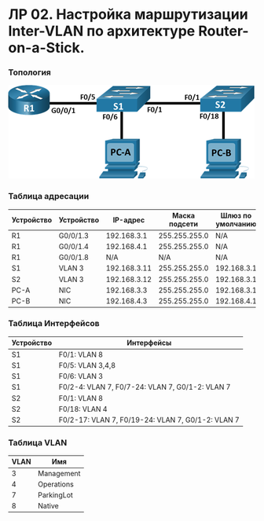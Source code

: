 # ЛP 02. Настройка маршрутизации Inter-VLAN по архитектуре Router-on-a-Stick.

### 	Топология
![](https://github.com/sag81/otus-networks/blob/master/labs/02/schema.png)

### Таблица адресации
Устройство | Устройство | IP-адрес      | Маска подсети | Шлюз по умолчанию
---------- | ---------- | ------------- | ------------- | -------------
R1	       | G0/0/1.3	| 192.168.3.1	| 255.255.255.0	| N/A
R1	       | G0/0/1.4	| 192.168.4.1	| 255.255.255.0	| N/A
R1	       | G0/0/1.8	| N/A	        | N/A	        | N/A
S1	       | VLAN 3	    | 192.168.3.11	| 255.255.255.0	| 192.168.3.1
S2	       | VLAN 3	    | 192.168.3.12	| 255.255.255.0	| 192.168.3.1
PC-A	   | NIC	    | 192.168.3.3	| 255.255.255.0	| 192.168.3.1
PC-B	   | NIC	    | 192.168.4.3	| 255.255.255.0	| 192.168.4.1

### Таблица Интерфейсов
 Устройство | Интерфейсы
 ---------- | --------------------- 
 S1         | F0/1: VLAN 8
 S1         | F0/5: VLAN 3,4,8
 S1         | F0/6: VLAN 3
 S1         | F0/2-4: VLAN 7, F0/7-24: VLAN 7, G0/1-2: VLAN 7
 S2         | F0/1: VLAN 8
 S2         | F0/18: VLAN 4
 S2         | F0/2-17: VLAN 7, F0/19-24: VLAN 7, G0/1-2: VLAN 7 

### Таблица VLAN
 VLAN  | Имя        
 ----- | ---------  
 3     | Management 
 4	   | Operations 
 7     | ParkingLot 
 8	   | Native	   
